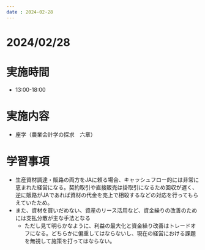 ```yaml
---
date : 2024-02-28
---
```


# 2024/02/28

# 実施時間
- 13:00-18:00

# 実施内容
- 座学（農業会計学の探求　六章）

# 学習事項
- 生産資材調達・販路の両方をJAに頼る場合、キャッシュフロー的には非常に恵まれた経営になる。契約取引や直接販売は掛取引になるため回収が遅く、逆に販路がJAであれば資材の代金を売上で相殺するなどの対応を行ってもらえていたため。
- また、資材を買いだめない、資産のリース活用など、資金繰りの改善のためには支払分散が主な手法となる
    - ただし見て明らかなように、利益の最大化と資金繰り改善はトレードオフになる。どちらかに偏重してはならないし、現在の経営における課題を無視して施策を打ってはならない。